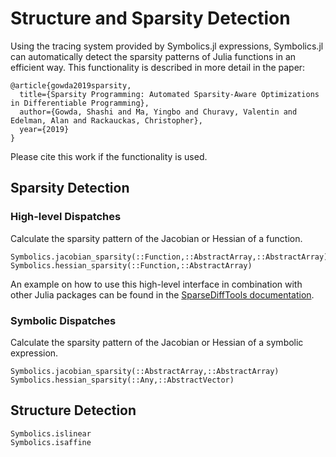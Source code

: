 # Structure and Sparsity Detection

Using the tracing system provided by Symbolics.jl expressions, Symbolics.jl
can automatically detect the sparsity patterns of Julia functions in an efficient
way. This functionality is described in more detail in the paper:

```
@article{gowda2019sparsity,
  title={Sparsity Programming: Automated Sparsity-Aware Optimizations in Differentiable Programming},
  author={Gowda, Shashi and Ma, Yingbo and Churavy, Valentin and Edelman, Alan and Rackauckas, Christopher},
  year={2019}
}
```

Please cite this work if the functionality is used.

## Sparsity Detection
### High-level Dispatches
Calculate the sparsity pattern of the Jacobian or Hessian of a function.
```@docs
Symbolics.jacobian_sparsity(::Function,::AbstractArray,::AbstractArray)
Symbolics.hessian_sparsity(::Function,::AbstractArray)
```
An example on how to use this high-level interface in combination with other Julia packages can be found in the
[SparseDiffTools documentation](https://github.com/JuliaDiff/SparseDiffTools.jl#example).
### Symbolic Dispatches
Calculate the sparsity pattern of the Jacobian or Hessian of a symbolic expression.
```@docs
Symbolics.jacobian_sparsity(::AbstractArray,::AbstractArray)
Symbolics.hessian_sparsity(::Any,::AbstractVector)
```

## Structure Detection

```@docs
Symbolics.islinear
Symbolics.isaffine
```
